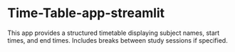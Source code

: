 # Time-Table-app-streamlit
This app provides a structured timetable displaying subject names, start times, and end times. Includes breaks between study sessions if specified.

